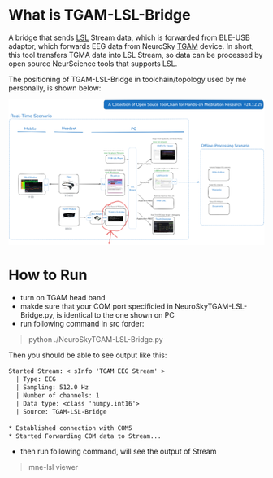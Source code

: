 # What is TGAM-LSL-Bridge
A bridge that sends [LSL](https://labstreaminglayer.org/) Stream data, which is forwarded from BLE-USB adaptor, which forwards EEG data from NeuroSky [TGAM](https://store.neurosky.com/products/eeg-tgam) device.
In short, this tool transfers TGMA data into LSL Stream, so data can be processed by open source NeurScience tools that supports LSL.

The positioning of TGAM-LSL-Bridge in toolchain/topology used by me personally, is shown below:

![postion of TGAM-LSL-Bridge](intro.png)

# How to Run
* turn on TGAM head band
* makde sure that your COM port specificied in NeuroSkyTGAM-LSL-Bridge.py, is identical to the one shown on PC
* run following command in src forder:

>python ./NeuroSkyTGAM-LSL-Bridge.py

Then you should be able to see output like this:
```
Started Stream: < sInfo 'TGAM EEG Stream' >
  | Type: EEG
  | Sampling: 512.0 Hz
  | Number of channels: 1
  | Data type: <class 'numpy.int16'>
  | Source: TGAM-LSL-Bridge

* Established connection with COM5
* Started Forwarding COM data to Stream...
```
* then run following command, will see the output of Stream

> mne-lsl viewer



